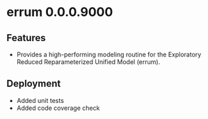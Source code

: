 # errum 0.0.0.9000

## Features

- Provides a high-performing modeling routine for the Exploratory
  Reduced Reparameterized Unified Model (errum).

## Deployment

- Added unit tests
- Added code coverage check
